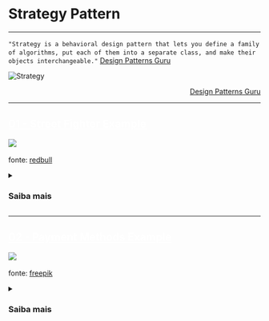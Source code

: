 # Strategy Pattern
---

`"Strategy is a behavioral design pattern that lets you define a family of algorithms, put each of them into a separate class, and make their objects interchangeable."` [Design Patterns Guru](https://refactoring.guru/design-patterns/strategy)

![Strategy](https://refactoring.guru/images/patterns/diagrams/strategy/structure.png)
<div align="right">

[Design Patterns Guru](https://refactoring.guru/design-patterns/strategy)

</div>

---
## <a href="./01-example-street-fighter" style="color:white;">01 - Street Fighter Example</a>

<img src="https://img.redbull.com/images/c_crop,x_0,y_0,h_720,w_1280/c_fill,w_910,h_512/q_auto,f_auto/redbullcom/2017/05/26/f54674bf-425f-489a-9e9a-b4c899d03ad8/ultra-street-fighter-2-character-selection-screen" width="800">

fonte: [redbull](https://www.redbull.com/int-en/ultra-street-fighter-2-tips-and-tricks)

<details>
<summary>

### Saiba mais

</summary>

Nesse exemplo, é possível observar o padrão _Strategy_ sendo utilizado em mais de um cenário.

O Padrão Strategy é utilizado para tornar intercambiável o uso das classes concretas `Akuma` e `Balrog` (nossos players) na chamada do método `askForStoryPlayer` da classe `Narrator`. No exemplo, ambos carregam a história a partir da leitura de um arquivo JSON, mas poderiam utilizar diferentes implementações, sendo possível que a forma de carregar de cada `FighPlayer` seja independente. 
  
`Balrog`, por exemplo, poderia carregar a história de um banco de dados, enquanto que `Akuma` de uma Web API e etc.

Cada classe que implementa `IPlayer` sabe como carregar e compartilhar sua própria história.

Em uma partida, havendo um `Narrator`, é possível solicitar que ele conte a história de um dos `FightPlayers` que estão no jogo.

Como cada `Player` tem sua própria história para contar e o `Narrator` não deve ser responsável por conhecer cada uma das histórias, apenas a que ele foi solicitado para contar, e nem carregá-las, utilizando o padrão _Strategy_ é possível que seja solicitado ao `Narrator` para contar a história de qualquer `Player`do jogo que respeite a interface `IPlayer`.

Mais detalhes no Diagrama a seguir:

<center>

<img src="./01-example-street-fighter/images/streetFighterDgr.png">

</center>

Como os players sabem atacar e produzir dano nos oponentes uma ideia futura é construir um sistema de batalha.

Também há possibilidade de construir uma Web API para desenvolvimento de um Game integrado a uma aplicação front end.

Mais informações sobre o que cada _ator_ é capaz de fazer podem ser facilmente encontradas no descritivo de cada teste de unidade e integração.


</details>

---
## <a href="./02-example-payment-methods" style="color:white;">02 - Payment Methods Example</a>

<img src="https://img.freepik.com/free-photo/close-up-customer-paying-by-credit-card_329181-2048.jpg?w=740&t=st=1666301329~exp=1666301929~hmac=89cbb2341b51f19f9b22c5e013b0b90a3f097bbe4bb164b05e2755b7665ba995" width="800"/>

fonte: [freepik](https://www.freepik.com/free-photo/close-up-customer-paying-by-credit-card_10896159.htm#query=payment&position=21&from_view=search&track=sph)

<details>
<summary>

### Saiba mais

</summary>

As _Strategies_ podem facilmente ser encontradas na pasta [strategies](./02-example-payment-methods/domain/strategies/). São os métodos de pagamento.

As _Strategies_ foram criadas para resolver o problema gerado ao aplicar um algoritmo diferente de desconto para cada forma de pagamento solicitada pelo cliente.

Além de evitar o uso de `ifs` para seleção dos métodos, que cresceria consideravelmente com o acréscimo de novas formas, também possibilitou adicionar um método que utiliza taxa fixa, ao invés de um valor percentual, isolando o cálculo da taxa e delegando a responsabilidade para cada uma das classes que implementa a interface `IPaymentMethod`.

Desse modo, a classe `Account` desconhece os detalhes de implementação do cálculo da taxa aplicada para cada nova forma de pagamento, desacoplando o sistema.

Detalhes no Diagrama a seguir:

<img src="./02-example-payment-methods/images/diagrams/paymentMethods.png" />

</details>
